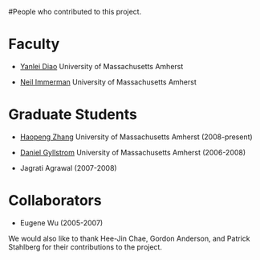 #People who contributed to this project.

# Faculty #

  * [Yanlei Diao](http://www.cs.umass.edu/~yanlei/) University of Massachusetts Amherst

  * [Neil Immerman](http://www.cs.umass.edu/~immerman/) University of Massachusetts Amherst



# Graduate Students #

  * [Haopeng Zhang](http://www.cs.umass.edu/~haopeng/) University of Massachusetts Amherst (2008-present)

  * [Daniel Gyllstrom](http://www.cs.umass.edu/~dpg/) University of Massachusetts Amherst (2006-2008)

  * Jagrati Agrawal (2007-2008)

# Collaborators #

  * Eugene Wu (2005-2007)

We would also like to thank Hee-Jin Chae, Gordon Anderson, and Patrick Stahlberg for their contributions to the project.